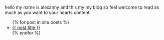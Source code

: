 hello my name is alexanny and this my my blog so feel welcome tp read as much as you want to your hearts content 

<ul>
  {% for post in site.posts %}
    <li>
      <a href="{{ post.url | relative_url }}">{{ post.title }}</a>
    </li>
  {% endfor %}
</ul>